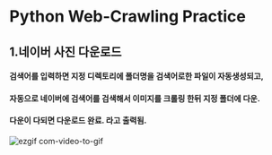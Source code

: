 # Python Web-Crawling Practice

## 1.네이버 사진 다운로드
#### 검색어를 입력하면 지정 디렉토리에 폴더명을 검색어로한 파일이 자동생성되고,
#### 자동으로 네이버에 검색어를 검색해서 이미지를 크롤링 한뒤 지정 폴더에 다운. 
#### 다운이 다되면 다운로드 완료. 라고 출력됨.
![ezgif com-video-to-gif](https://user-images.githubusercontent.com/61732687/79000898-7102d080-7b88-11ea-8216-fc04b1d492c9.gif)

